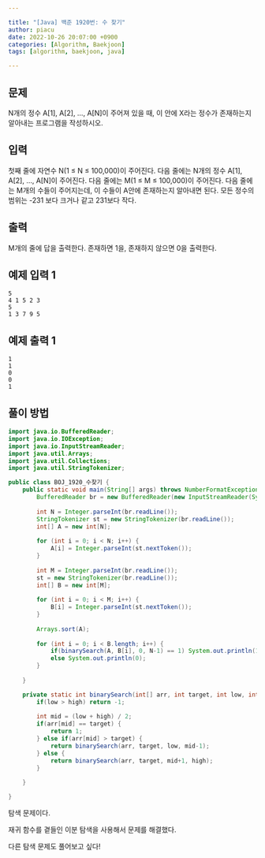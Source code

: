 ```yaml
---

title: "[Java] 백준 1920번: 수 찾기"
author: piacu
date: 2022-10-26 20:07:00 +0900
categories: [Algorithm, Baekjoon]
tags: [algorithm, baekjoon, java]

---
```


## 문제

N개의 정수 A[1], A[2], …, A[N]이 주어져 있을 때, 이 안에 X라는 정수가 존재하는지 알아내는 프로그램을 작성하시오.

## 입력

첫째 줄에 자연수 N(1 ≤ N ≤ 100,000)이 주어진다. 다음 줄에는 N개의 정수 A[1], A[2], …, A[N]이 주어진다. 다음 줄에는 M(1 ≤ M ≤ 100,000)이 주어진다. 다음 줄에는 M개의 수들이 주어지는데, 이 수들이 A안에 존재하는지 알아내면 된다. 모든 정수의 범위는 -231 보다 크거나 같고 231보다 작다.

## 출력

M개의 줄에 답을 출력한다. 존재하면 1을, 존재하지 않으면 0을 출력한다.

## 예제 입력 1

```
5
4 1 5 2 3
5
1 3 7 9 5
```

## 예제 출력 1

```
1
1
0
0
1
```



## 풀이 방법

```java
import java.io.BufferedReader;
import java.io.IOException;
import java.io.InputStreamReader;
import java.util.Arrays;
import java.util.Collections;
import java.util.StringTokenizer;

public class BOJ_1920_수찾기 {
	public static void main(String[] args) throws NumberFormatException, IOException {
		BufferedReader br = new BufferedReader(new InputStreamReader(System.in));
		
		int N = Integer.parseInt(br.readLine());
		StringTokenizer st = new StringTokenizer(br.readLine());
		int[] A = new int[N];
		
		for (int i = 0; i < N; i++) {
			A[i] = Integer.parseInt(st.nextToken());
		}
		
		int M = Integer.parseInt(br.readLine());
		st = new StringTokenizer(br.readLine());
		int[] B = new int[M];
		
		for (int i = 0; i < M; i++) {
			B[i] = Integer.parseInt(st.nextToken());
		}
		
		Arrays.sort(A);
		
		for (int i = 0; i < B.length; i++) {
			if(binarySearch(A, B[i], 0, N-1) == 1) System.out.println(1);
			else System.out.println(0);
		}
		
	}

	private static int binarySearch(int[] arr, int target, int low, int high) {
		if(low > high) return -1;
		
		int mid = (low + high) / 2;
		if(arr[mid] == target) {
			return 1;
		} else if(arr[mid] > target) {
			return binarySearch(arr, target, low, mid-1);
		} else {
			return binarySearch(arr, target, mid+1, high);
		}
		
	}

}
```

탐색 문제이다.

재귀 함수를 곁들인 이분 탐색을 사용해서 문제를 해결했다.

다른 탐색 문제도 풀어보고 싶다!
